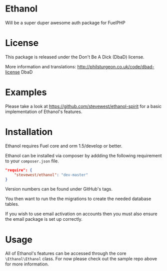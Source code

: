 Ethanol
=======

Will be a super duper awesome auth package for FuelPHP

License
=======

This package is released under the Don't Be A Dick (DbaD) license.

More information and translations:
http://philsturgeon.co.uk/code/dbad-license DbaD

Examples
========

Please take a look at https://github.com/stevewest/ethanol-spirit for a basic
implementation of Ethanol's features.

Installation
============

Ethanol requires Fuel core and orm 1.5/develop or better.

Ethanol can be installed via composer by addding the following requirement to
your `composer.json` file.

```JSON
"require": {
    "stevewest/ethanol": "dev-master"
}
```

Version numbers can be found under GitHub's tags.

You then want to run the the migrations to create the needed database tables.

If you wish to use email activation on accounts then you must also ensure the
email package is set up correctly.

Usage
=====

All of Ethanol's features can be accessed through the core `\Ethanol\Ethanol`
class. For now please check out the sample repo above for more information.
